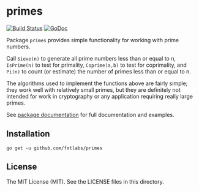 # primes

[![Build Status](https://api.travis-ci.org/fxtlabs/primes.svg?branch=master)](https://travis-ci.org/fxtlabs/primes)
[![GoDoc](https://img.shields.io/badge/api-Godoc-blue.svg?style=flat-square)](https://godoc.org/github.com/fxtlabs/primes)

Package `primes` provides simple functionality for working with prime numbers.

Call `Sieve(n)` to generate all prime numbers less than or equal to n,
`IsPrime(n)` to test for primality, `Coprime(a,b)` to test for coprimality,
and `Pi(n)` to count (or estimate) the number of primes less than or equal to n.

The algorithms used to implement the functions above are fairly simple;
they work well with relatively small primes, but they are definitely not
intended for work in cryptography or any application requiring really
large primes.

See [package documentation](https://godoc.org/github.com/fxtlabs/primes) for
full documentation and examples.

## Installation

    go get -u github.com/fxtlabs/primes

## License

The MIT License (MIT). See the LICENSE files in this directory.

